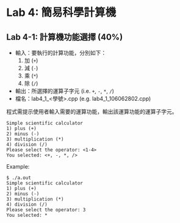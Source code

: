 # Lab 4: 簡易科學計算機

## Lab 4-1: 計算機功能選擇 (40%)

* 輸入：要執行的計算功能，分別如下：
  1. 加 (`+`)
  2. 減 (`-`)
  3. 乘 (`*`)
  4. 除 (`/`)
* 輸出：所選擇的運算子字元 (i.e. `+`, `-`, `*`, `/`)
* 檔名：lab4_1_<學號>.cpp (e.g. lab4_1_106062802.cpp)

程式需提示使用者輸入需要的運算功能，輸出該運算功能的運算子字元。

```text
Simple scientific calculator
1) plus (+)
2) minus (-)
3) multiplication (*)
4) division (/)
Please select the operator: <1-4>
You selected: <+, -, *, />
```

Example:

```console
$ ./a.out
Simple scientific calculator
1) plus (+)
2) minus (-)
3) multiplication (*)
4) division (/)
Please select the operator: 3
You selected: *
```
